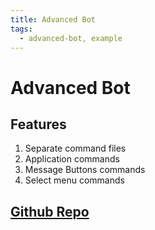 ```yaml
---
title: Advanced Bot
tags:
  - advanced-bot, example
---
```


# Advanced Bot


## Features

1. Separate command files
2. Application commands
3. Message Buttons commands
4. Select menu commands

## [Github Repo](https://github.com/3ddelano/discord-bot-v2-godot)
